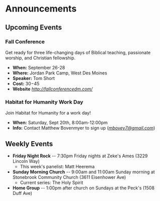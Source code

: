 # Announcements

## Upcoming Events

### Fall Conference
Get ready for three life-changing days of Biblical teaching, passionate worship, and Christian fellowship.

* **When:** September 26-28
* **Where:** Jordan Park Camp, West Des Moines
* **Speaker:** Tom Short
* **Cost:** $30-$45
* **Website** *http://fallconferencedm.com/*

### Habitat for Humanity Work Day
Join Habitat for Humanity for a work day!

* **When:** Saturday, Sept 20th, 8:00am-12:00pm
* **Info:** Contact Matthew Bovenmyer to sign up (*mbovey7@gmail.com*)

## Weekly Events
* **Friday Night Rock** -- 7:30pm Friday nights at Zeke's Ames (3229 Lincoln Way)
    * This week's panelist: Matt Heerema
* **Sunday Morning Church** -- 9:00am and 11:00am Sunday morning at Stonebrook Community Church (3611 Eisenhower Ave)
    * Current series: The Holy Spirit
* **Home Group** -- 1:00pm after church on Sundays at the Peck's (1508 Duff Ave)
